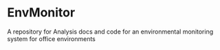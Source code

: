 # EnvMonitor
A repository for Analysis docs and code for an environmental monitoring system for office environments
